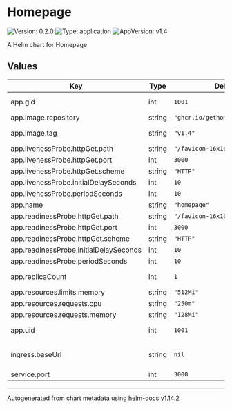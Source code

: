 # Homepage

![Version: 0.2.0](https://img.shields.io/badge/Version-0.2.0-informational?style=flat-square) ![Type: application](https://img.shields.io/badge/Type-application-informational?style=flat-square) ![AppVersion: v1.4](https://img.shields.io/badge/AppVersion-v1.4-informational?style=flat-square)

A Helm chart for Homepage

## Values

| Key | Type | Default | Description |
|-----|------|---------|-------------|
| app.gid | int | `1001` | Runtime group |
| app.image.repository | string | `"ghcr.io/gethomepage/homepage"` | App image |
| app.image.tag | string | `"v1.4"` | Image version |
| app.livenessProbe.httpGet.path | string | `"/favicon-16x16.png"` |  |
| app.livenessProbe.httpGet.port | int | `3000` |  |
| app.livenessProbe.httpGet.scheme | string | `"HTTP"` |  |
| app.livenessProbe.initialDelaySeconds | int | `10` |  |
| app.livenessProbe.periodSeconds | int | `10` |  |
| app.name | string | `"homepage"` | App name |
| app.readinessProbe.httpGet.path | string | `"/favicon-16x16.png"` |  |
| app.readinessProbe.httpGet.port | int | `3000` |  |
| app.readinessProbe.httpGet.scheme | string | `"HTTP"` |  |
| app.readinessProbe.initialDelaySeconds | int | `10` |  |
| app.readinessProbe.periodSeconds | int | `10` |  |
| app.replicaCount | int | `1` | Number of pods |
| app.resources.limits.memory | string | `"512Mi"` |  |
| app.resources.requests.cpu | string | `"250m"` |  |
| app.resources.requests.memory | string | `"128Mi"` |  |
| app.uid | int | `1001` | Runtime user |
| ingress.baseUrl | string | `nil` | FQDN for the application |
| service.port | int | `3000` | App port |

----------------------------------------------
Autogenerated from chart metadata using [helm-docs v1.14.2](https://github.com/norwoodj/helm-docs/releases/v1.14.2)
